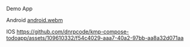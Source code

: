 Demo App

Android
[android.webm](https://github.com/dnrpcode/kmp-compose-todoapp/assets/109610332/15712af5-3914-4ecd-8acb-adc873fc56b3)

IOS
https://github.com/dnrpcode/kmp-compose-todoapp/assets/109610332/f54c4029-aaa7-40a2-97bb-aa8a32d071aa

